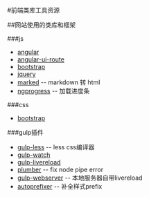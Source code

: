 #前端类库工具资源

##网站使用的类库和框架

###js

* [angular](https://angularjs.org/)
* [angular-ui-route](http://angular-ui.github.io/ui-router/site/#/api/ui.router)
* [bootstrap](http://getbootstrap.com/)
* [jquery](http://jquery.com/download/)
* [marked](https://github.com/chjj/marked) -- markdown 转 html
* [ngprogress](https://github.com/rstacruz/nprogress) -- 加载进度条

###css
* [bootstrap](http://getbootstrap.com/)

###gulp插件
* [gulp-less](https://www.npmjs.com/package/gulp-less) -- less css编译器
* [gulp-watch](https://github.com/floatdrop/gulp-watch/blob/master/docs/readme.md)
* [gulp-livereload](https://www.npmjs.com/package/gulp-livereload)
* [plumber](https://github.com/floatdrop/gulp-plumber) -- fix node pipe error
* [gulp-webserver](https://www.npmjs.com/package/gulp-livereload) -- 本地服务器自带livereload
* [autoprefixer](https://www.npmjs.com/package/gulp-autoprefixer) -- 补全样式prefix